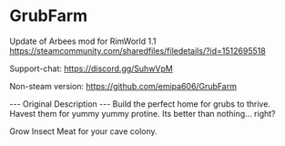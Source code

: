 # GrubFarm

Update of Arbees mod for RimWorld 1.1
https://steamcommunity.com/sharedfiles/filedetails/?id=1512695518

Support-chat:
https://discord.gg/SuhwVpM

Non-steam version:
https://github.com/emipa606/GrubFarm
	
--- Original Description ---
Build the perfect home for grubs to thrive. Havest them for yummy yummy protine. Its better than nothing... right?

Grow Insect Meat for your cave colony.
